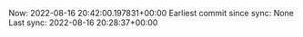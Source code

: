 Now: 2022-08-16 20:42:00.197831+00:00 Earliest commit since sync: None Last sync: 2022-08-16 20:28:37+00:00
